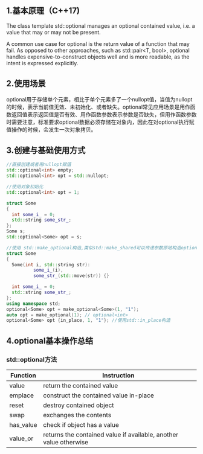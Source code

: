 

## 1.基本原理（C++17)

The class template std::optional manages an optional contained value, i.e. a value that may or may not be present.

A common use case for optional is the return value of a function that may fail. As opposed to other approaches, such as std::pair<T, bool>, optional handles expensive-to-construct objects well and is more readable, as the intent is expressed explicitly.


## 2.使用场景

optional用于存储单个元素，相比于单个元素多了一个nullopt值，当值为nullopt的时候，表示当前值无效、未初始化、或者缺失。optional常见应用场景是用作函数返回值表示返回值是否有效、用作函数参数表示参数是否缺失，但用作函数参数时需要注意，标准要求optional数据必须存储在对象内，因此在对optional执行赋值操作的时候，会发生一次对象拷贝。

## 3.创建与基础使用方式

```c++
//直接创建或者用nullopt赋值
std::optional<int> empty;
std::optional<int> opt = std::nullopt; 

//使用对象初始化
std::optional<int> opt = 1;

struct Some
{
  int some_i_ = 0;
  std::string some_str_;
};
Some s;
std::optional<Some> opt = s;

//使用 std::make_optional构造,类似std::make_shared可以传递参数原地构造optional包含的对象
struct Some
{
  Some(int i, std::string str):
          some_i_(i),
          some_str_(std::move(str)) {}

  int some_i_ = 0;
  std::string some_str_;
};
using namespace std;
optional<Some> opt = make_optional<Some>(1, "1");
auto opt = make_optional(1); // optional<int>
optional<Some> opt {in_place, 1, "1"}; //使用std::in_place构造

```

##  4.optional基本操作总结

### std::optional方法

| Function  | Instruction                                                  |
| --------- | ------------------------------------------------------------ |
| value     | return the contained value                                   |
| emplace   | construct the contained value in-place                       |
| reset     | destroy contained object                                     |
| swap      | exchanges the contents                                       |
| has_value | check if object has a value                                  |
| value_or  | returns the contained value if available, another value otherwise |

